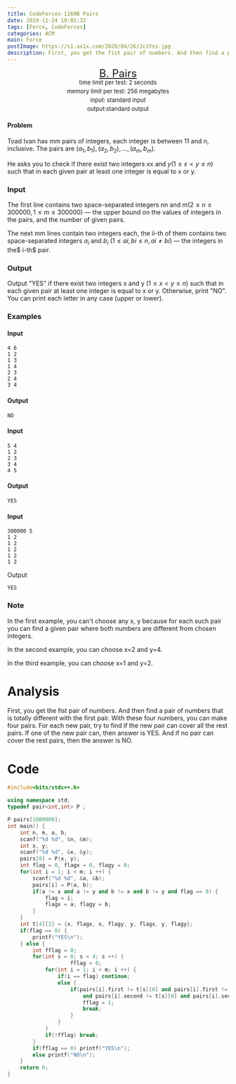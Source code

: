 ```yaml
---
title: CodeForces-1169B Pairs
date: 2019-11-24 10:01:32
tags: [Force, CodeForces]
categories: ACM
main: Force
postImage: https://s1.ax1x.com/2020/04/26/Jc1Yss.jpg
description: First, you get the fist pair of numbers. And then find a pair of numbers that is totally different with the first pair.
---
```


<center style="line-height:20px;">
        <font size="5">
            <a target="_blank" rel="noopener" href="https://codeforces.com/contest/1169/problem/B" one-link-mark="yes">B. Pairs</a><br>
        </font>
        <font size="2">
            time limit per test: 2 seconds <br>
            memory limit per test: 256 megabytes<br>
            input: standard input<br>
            output:standard output<br>
        </font>
    </center>

#### Problem

Toad Ivan has mm pairs of integers, each integer is between 11 and n, inclusive. The pairs are $(a_1,b_1),(a_2,b_2),…,(a_m,b_m)$.

He asks you to check if there exist two integers xx and $y (1≤x<y≤n)$ such that in each given pair at least one integer is equal to x or y.

### Input

The first line contains two space-separated integers nn and $m (2≤n≤300000, 1≤m≤300000)$ — the upper bound on the values of integers in the pairs, and the number of given pairs.

The next mm lines contain two integers each, the ii-th of them contains two space-separated integers $a_i$ and $b_i$ $(1≤ai,bi≤n,ai≠bi)$ — the integers in the$ i-th$ pair.

### Output

Output "YES" if there exist two integers x and y ($1≤x<y≤n$) such that in each given pair at least one integer is equal to x or y. Otherwise, print "NO". You can print each letter in any case (upper or lower).

### Examples

#### Input

```
4 6
1 2
1 3
1 4
2 3
2 4
3 4
```

#### Output

```
NO
```

#### Input

```
5 4
1 2
2 3
3 4
4 5
```

#### Output

```
YES
```

#### Input

```
300000 5
1 2
1 2
1 2
1 2
1 2
```

Output

```
YES
```

### Note

In the first example, you can't choose any x, y because for each such pair you can find a given pair where both numbers are different from chosen integers.

In the second example, you can choose x=2 and y=4.

In the third example, you can choose x=1 and y=2.

# Analysis

First, you get the fist pair of numbers. And then find a pair of numbers that is totally different with the first pair. With these four numbers, you can make four pairs. For each new pair, try to find if the new pair can cover all the rest pairs. If one of the new pair can, then answer is YES. And if no pair can cover the rest pairs, then the answer is NO.

# Code

```c++
#include<bits/stdc++.h>

using namespace std;
typedef pair<int,int> P ;

P pairs[1000000];
int main() {
	int n, m, a, b;
	scanf("%d %d", &n, &m);
	int x, y;
	scanf("%d %d", &x, &y);
	pairs[0] = P(x, y);
	int flag = 0, flagx = 0, flagy = 0;
	for(int i = 1; i < m; i ++) {
		scanf("%d %d", &a, &b);
		pairs[i] = P(a, b);
		if(a != x and a != y and b != x and b != y and flag == 0) {
			flag = i;
			flagx = a; flagy = b;
		}
	}
	int t[4][2] = {x, flagx, x, flagy, y, flagx, y, flagy};
	if(flag == 0) {
		printf("YES\n");
	} else {
		int fflag = 0;
		for(int s = 0; s < 4; s ++) {
                    fflag = 0;
			for(int i = 1; i < m; i ++) {
				if(i == flag) continue;
				else {
					if(pairs[i].first != t[s][0] and pairs[i].first != t[s][1]
						and pairs[i].second != t[s][0] and pairs[i].second != t[s][1]) {
						fflag = 1;
						break;
					} 
				}
			}
			if(!fflag) break;
		}	
		if(fflag == 0) printf("YES\n");
		else printf("NO\n");
	}
	return 0;
}
```